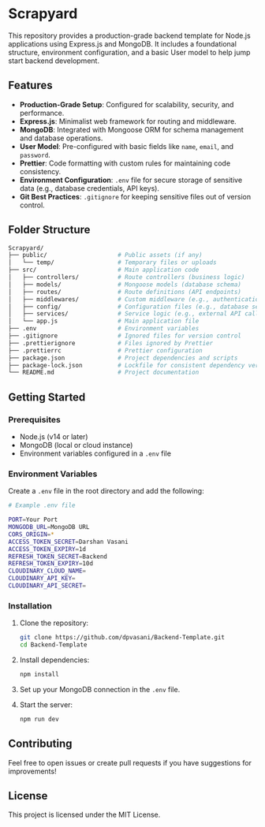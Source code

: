 # Scrapyard

This repository provides a production-grade backend template for Node.js applications using Express.js and MongoDB. It includes a foundational structure, environment configuration, and a basic User model to help jump start backend development.

## Features

- **Production-Grade Setup**: Configured for scalability, security, and performance.
- **Express.js**: Minimalist web framework for routing and middleware.
- **MongoDB**: Integrated with Mongoose ORM for schema management and database operations.
- **User Model**: Pre-configured with basic fields like `name`, `email`, and `password`.
- **Prettier**: Code formatting with custom rules for maintaining code consistency.
- **Environment Configuration**: `.env` file for secure storage of sensitive data (e.g., database credentials, API keys).
- **Git Best Practices**: `.gitignore` for keeping sensitive files out of version control.

## Folder Structure

```bash
Scrapyard/
├── public/                    # Public assets (if any)
│   └── temp/                  # Temporary files or uploads
├── src/                       # Main application code
│   ├── controllers/           # Route controllers (business logic)
│   ├── models/                # Mongoose models (database schema)
│   ├── routes/                # Route definitions (API endpoints)
│   ├── middlewares/           # Custom middleware (e.g., authentication)
│   ├── config/                # Configuration files (e.g., database setup)
│   ├── services/              # Service logic (e.g., external API calls, utilities)
│   └── app.js                 # Main application file
├── .env                       # Environment variables
├── .gitignore                 # Ignored files for version control
├── .prettierignore            # Files ignored by Prettier
├── .prettierrc                # Prettier configuration
├── package.json               # Project dependencies and scripts
├── package-lock.json          # Lockfile for consistent dependency versions
└── README.md                  # Project documentation
```

## Getting Started

### Prerequisites

- Node.js (v14 or later)
- MongoDB (local or cloud instance)
- Environment variables configured in a `.env` file

### Environment Variables

Create a `.env` file in the root directory and add the following:

```bash
# Example .env file

PORT=Your Port
MONGODB_URL=MongoDB URL
CORS_ORIGIN=*
ACCESS_TOKEN_SECRET=Darshan Vasani
ACCESS_TOKEN_EXPIRY=1d
REFRESH_TOKEN_SECRET=Backend
REFRESH_TOKEN_EXPIRY=10d
CLOUDINARY_CLOUD_NAME=
CLOUDINARY_API_KEY=
CLOUDINARY_API_SECRET=
```

### Installation

1. Clone the repository:

   ```bash
   git clone https://github.com/dpvasani/Backend-Template.git
   cd Backend-Template
   ```

2. Install dependencies:

   ```bash
   npm install
   ```

3. Set up your MongoDB connection in the `.env` file.

4. Start the server:

   ```bash
   npm run dev
   ```


## Contributing

Feel free to open issues or create pull requests if you have suggestions for improvements!

## License

This project is licensed under the MIT License.
